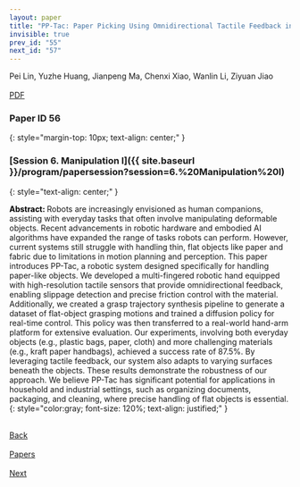 ```yaml
---
layout: paper
title: "PP-Tac: Paper Picking Using Omnidirectional Tactile Feedback in Dexterous Robotic Hands"
invisible: true
prev_id: "55"
next_id: "57"
---
```

<div class="paper-authors">
  <div class="paper-author-box">
    <div class="paper-author-name">Pei Lin, Yuzhe Huang, Jianpeng Ma, Chenxi Xiao, Wanlin Li, Ziyuan Jiao</div>
    <div class="paper-author-uni"></div>
  </div>
</div>

<div class="paper-pdf-modern">
  <div class="paper-menu-icon">
    <a href="https://www.roboticsproceedings.org/rss21/p056.pdf" title="Download PDF" target="_blank">
      <i class="fa fa-file-pdf-o"></i><br>
      <span class="paper-menu-label">PDF</span>
    </a>
  </div>
</div>

### Paper ID 56
{: style="margin-top: 10px; text-align: center;" }

### [Session 6. Manipulation I]({{ site.baseurl }}/program/papersession?session=6.%20Manipulation%20I)
{: style="text-align: center;" }

<b style="color: black;">Abstract: </b>Robots are increasingly envisioned as human companions, assisting with everyday tasks that often involve manipulating deformable objects. Recent advancements in robotic hardware and embodied AI algorithms have expanded the range of tasks robots can perform. However, current systems still struggle with handling thin, flat objects like paper and fabric due to limitations in motion planning and perception. This paper introduces PP-Tac, a robotic system designed specifically for handling paper-like objects. We developed a multi-fingered robotic hand equipped with high-resolution tactile sensors that provide omnidirectional feedback, enabling slippage detection and precise friction control with the material. Additionally, we created a grasp trajectory synthesis pipeline to generate a dataset of flat-object grasping motions and trained a diffusion policy for real-time control. This policy was then transferred to a real-world hand-arm platform for extensive evaluation. Our experiments, involving both everyday objects (e.g., plastic bags, paper, cloth) and more challenging materials (e.g., kraft paper handbags), achieved a success rate of 87.5%. By leveraging tactile feedback, our system also adapts to varying surfaces beneath the objects. These results demonstrate the robustness of our approach. We believe PP-Tac has significant potential for applications in household and industrial settings, such as organizing documents, packaging, and cleaning, where precise handling of flat objects is essential.
{: style="color:gray; font-size: 120%; text-align: justified;" }

<div class="paper-menu">
  <div class="paper-menu-inner">
    <a href="{{ site.baseurl }}/program/papers/55/" title="Previous Paper">
            <div class="paper-menu-icon">
                <i class="fa fa-chevron-left"></i><br>
                <span class="paper-menu-label">Back</span>
            </div>
        </a>
    <a href="{{ site.baseurl }}/program/papers" title="All Papers">
      <div class="paper-menu-icon">
        <i class="fa fa-list"></i><br>
        <span class="paper-menu-label">Papers</span>
      </div>
    </a>
    <a href="{{ site.baseurl }}/program/papers/57/" title="Next Paper">
            <div class="paper-menu-icon">
                <i class="fa fa-chevron-right"></i><br>
                <span class="paper-menu-label">Next</span>
            </div>
        </a>
  </div>
</div>
